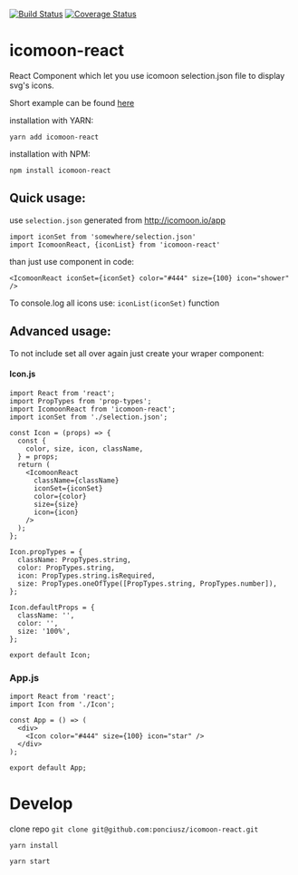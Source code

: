 [![Build Status](https://travis-ci.org/ponciusz/icomoon-react.svg?branch=master)](https://travis-ci.org/ponciusz/icomoon-react) [![Coverage Status](https://coveralls.io/repos/github/ponciusz/icomoon-react/badge.svg?branch=upgrades)](https://coveralls.io/github/ponciusz/icomoon-react?branch=upgrades)

# icomoon-react

React Component which let you use icomoon selection.json file to display svg's icons. 

Short example can be found [here](https://codesandbox.io/s/q89onw1kqq)

installation with YARN:
```
yarn add icomoon-react
```
installation with  NPM:
```
npm install icomoon-react
```

## Quick usage:

use `selection.json` generated from http://icomoon.io/app

```
import iconSet from 'somewhere/selection.json'
import IcomoonReact, {iconList} from 'icomoon-react'
```

than just use component in code:

```
<IcomoonReact iconSet={iconSet} color="#444" size={100} icon="shower" />
```

To console.log all icons use: `iconList(iconSet)` function

## Advanced usage:

To not include set all over again just create your wraper component:

#### Icon.js
```
import React from 'react';
import PropTypes from 'prop-types';
import IcomoonReact from 'icomoon-react';
import iconSet from './selection.json';

const Icon = (props) => {
  const {
    color, size, icon, className,
  } = props;
  return (
    <IcomoonReact
      className={className}
      iconSet={iconSet}
      color={color}
      size={size}
      icon={icon}
    />
  );
};

Icon.propTypes = {
  className: PropTypes.string,
  color: PropTypes.string,
  icon: PropTypes.string.isRequired,
  size: PropTypes.oneOfType([PropTypes.string, PropTypes.number]),
};

Icon.defaultProps = {
  className: '',
  color: '',
  size: '100%',
};

export default Icon;
```

### App.js
```
import React from 'react';
import Icon from './Icon';

const App = () => (
  <div>
    <Icon color="#444" size={100} icon="star" />
  </div>
);

export default App;
```

# Develop

clone repo `git clone git@github.com:ponciusz/icomoon-react.git`

`yarn install`

`yarn start`
